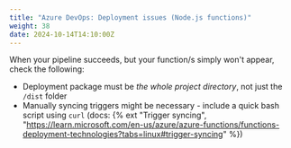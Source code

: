 ```yaml
---
title: "Azure DevOps: Deployment issues (Node.js functions)"
weight: 38
date: 2024-10-14T14:10:00Z
---
```


When your pipeline succeeds, but your function/s simply won't appear, check the following:

- Deployment package must be _the whole project directory_, not just the `/dist` folder
- Manually syncing triggers might be necessary - include a quick bash script using `curl`
  (docs: {% ext "Trigger syncing", "https://learn.microsoft.com/en-us/azure/azure-functions/functions-deployment-technologies?tabs=linux#trigger-syncing" %})
